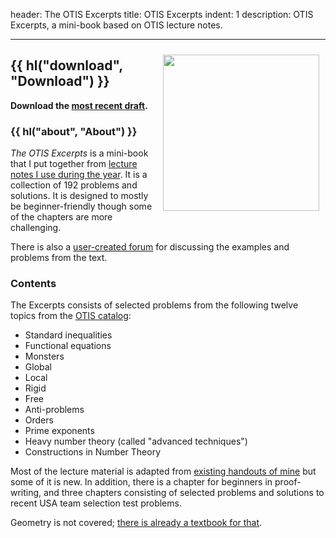 header: The OTIS Excerpts
title: OTIS Excerpts
indent: 1
description: OTIS Excerpts, a mini-book based on OTIS lecture notes.

---

<span style="float:right;padding:10px;">
<img src="https://storage.googleapis.com/otisweb-static/static/img/otis-logo-v2018.svg"
	width="250px" />
</span>

## {{ hl("download", "Download") }}

**Download the [most recent draft][recent].**

### {{ hl("about", "About") }}

*The OTIS Excerpts* is a mini-book
that I put together from
[lecture notes I use during the year](otis.html).
It is a collection of 192 problems and solutions.
It is designed to mostly be beginner-friendly
though some of the chapters are more challenging.

There is also a [user-created forum][forum]
for discussing the examples and problems from the text.

### Contents

The Excerpts consists of selected problems from the following
twelve topics from the [OTIS catalog][catalog]:

+ Standard inequalities
+ Functional equations
+ Monsters
+ Global
+ Local
+ Rigid
+ Free
+ Anti-problems
+ Orders
+ Prime exponents
+ Heavy number theory (called "advanced techniques")
+ Constructions in Number Theory

Most of the lecture material is adapted from
[existing handouts of mine](olympiad.html)
but some of it is new.
In addition, there is a chapter for beginners in proof-writing,
and three chapters consisting of selected problems
and solutions to recent USA team selection test problems.

Geometry is not covered;
[there is already a textbook for that](geombook.html).

[recent]: https://web.evanchen.cc/textbooks/OTIS-Excerpts.pdf
[catalog]: https://web.evanchen.cc/static/otis-samples/synopsis.html
[forum]: https://artofproblemsolving.com/community/c1123852_otis_excerpts
